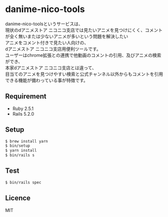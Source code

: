 # danime-nico-tools

danime-nico-toolsというサービスは、<br>
現状のdアニメストア ニコニコ支店では見たいアニメを見つけにくく、コメントが全く無いまたは少ないアニメが多いという問題を解決したい<br>
アニメをコメント付きで見たい人向けの、<br>
dアニメストア ニコニコ支店用便利ツールです。<br>
ユーザーはchrome拡張との連携で他動画のコメントの引用、及びアニメの検索ができ、<br>
本家dアニメストア ニコニコ支店とは違って、<br>
目当てのアニメを見つけやすい検索と公式チャンネル以外からもコメントを引用できる機能が備わっている事が特徴です。

## Requirement

- Ruby 2.5.1
- Rails 5.2.0

## Setup

```bash
$ brew install yarn
$ bin/setup
$ yarn install
$ bin/rails s
```

## Test
```bash
$ bin/rails spec
```

## Licence
MIT
